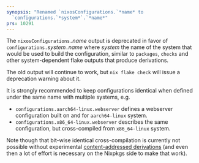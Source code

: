 ```yaml
---
synopsis: "Renamed `nixosConfigurations.`*name* to
  `configurations.`*system*`.`*name*"
prs: 10291
---
```


The `nixosConfigurations.`*name* output is deprecated in favor of
`configurations.`*system*`.`*name* where *system* the name of the system that
would be used to build the configuration, similar to `packages`, `checks` and
other system-dependent flake outputs that produce derivations.

The old output will continue to work, but `nix flake check` will issue a
deprecation warning about it.

It is strongly recommended to keep configurations identical when defined under
the same name with multiple systems, e.g.

* `configurations.aarch64-linux.webserver` defines a webserver configuration
  built on and for `aarch64-linux` system.
* `configurations.x86_64-linux.webserver` describes the same configuration, but
   cross-compiled from `x86_64-linux` system.

Note though that bit-wise identical cross-compilation is currently not
possible without experimental [content-addressed derivations] (and even then a
lot of effort is necessary on the Nixpkgs side to make that work).

[content-addressed derivations]: @docroot@/contributing/experimental-features.md#xp-feature-ca-derivations
